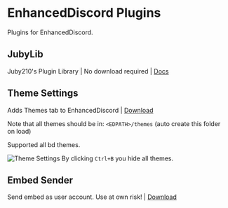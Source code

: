 # EnhancedDiscord Plugins
Plugins for EnhancedDiscord.

## JubyLib
Juby210's Plugin Library | No download required | [Docs](https://github.com/juby210-PL/EnhancedDiscord-plugins/blob/master/JubyLib.md)

## Theme Settings
Adds Themes tab to EnhancedDiscord | [Download](https://raw.githubusercontent.com/juby210-PL/EnhancedDiscord-plugins/master/theme_settings.js)

Note that all themes should be in: `<EDPATH>/themes` (auto create this folder on load)

Supported all bd themes.

![Theme Settings](https://i.imgur.com/ApxQkhj.gif)
By clicking `Ctrl+B` you hide all themes.

## Embed Sender
Send embed as user account. Use at own risk! | [Download](https://raw.githubusercontent.com/juby210-PL/EnhancedDiscord-plugins/master/embed_sender.js)